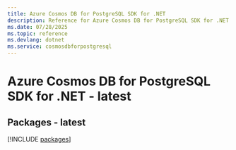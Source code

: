 ```yaml
---
title: Azure Cosmos DB for PostgreSQL SDK for .NET
description: Reference for Azure Cosmos DB for PostgreSQL SDK for .NET
ms.date: 07/28/2025
ms.topic: reference
ms.devlang: dotnet
ms.service: cosmosdbforpostgresql
---
```

# Azure Cosmos DB for PostgreSQL SDK for .NET - latest
## Packages - latest
[!INCLUDE [packages](cosmos-db-for-postgresql-index.md)]